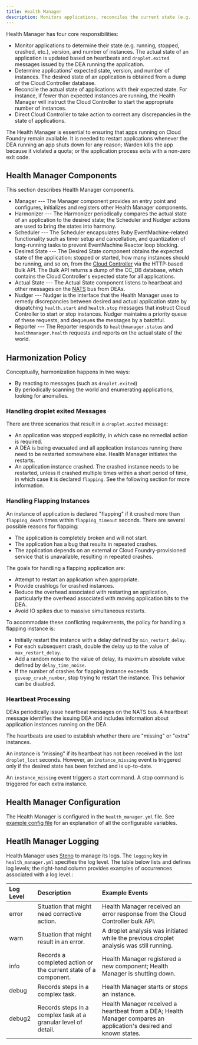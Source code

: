 ```yaml
---
title: Health Manager
description: Monitors applications, reconciles the current state (e.g. running, stopped, crashed) and expected state, and directs Cloud Controller to take action if they disagree.
---
```


Health Manager has four core responsibilities:

* Monitor applications to determine their state (e.g. running, stopped, crashed, etc.), version, and number of instances. The actual state of an application is updated  based on heartbeats and `droplet.exited` messages issued by the DEA running the application.
* Determine applications' expected state, version, and number of instances. The desired state of an application is obtained from a dump of the Cloud Controller database.
* Reconcile the actual state of applications with their expected state. For instance, if fewer than expected instances are running, the Health Manager will instruct the Cloud Controller to start the appropriate number of instances.
* Direct Cloud Controller to take action to correct any discrepancies in the state of applications.

The Health Manager is essential to ensuring that apps running on Cloud Foundry remain available. It is needed to restart applications whenever the DEA running an app shuts down for any reason; Warden kills the app because it violated a quota; or the application process exits with a non-zero exit code.

## <a id='components'></a>Health Manager Components ##

This section describes Health Manager components.

* Manager --- The Manager component provides an entry point and configures, initializes and registers other Health Manager components.
* Harmonizer --- The Harmonizer periodically compares the actual state of an application to the desired state; the Scheduler and Nudger actions are used to bring the states into harmony.
* Scheduler --- The Scheduler encapsulates Ruby EventMachine-related functionality such as timer setup and cancellation, and quantization of long-running tasks to prevent EventMachine Reactor loop blocking.
* Desired State --- The Desired State component obtains the expected state of the application: stopped or started, how many instances should be running, and so on, from the [Cloud Controller](./cloud-controller.html) via the HTTP-based Bulk API. The Bulk API returns a dump of the CC_DB database, which contains the Cloud Controller's expected state for all applications.
* Actual State --- The Actual State component listens to heartbeat and other messages on the [NATS](./messaging-nats.html) bus from DEAs.
* Nudger --- Nudger is the interface that the Health Manager uses to remedy discrepancies between desired and actual application state by dispatching `health.start` and `health.stop` messages that instruct Cloud Controller to start or stop instances. Nudger maintains a priority queue of these requests, and dequeues the messages by a batchful.
* Reporter --- The Reporter responds to `healthmanager.status` and `healthmanager.health` requests and reports on the actual state of the world.


## <a id='harmonization'></a>Harmonization Policy ###

Conceptually, harmonization happens in two ways:

- By reacting to messages (such as `droplet.exited`)
- By periodically scanning the world and enumerating applications, looking for anomalies.

### <a id='droplet-exited'></a>Handling droplet exited Messages ###

There are three scenarios that result in a `droplet.exited` message:

- An  application was stopped explicitly, in which case no remedial action is required.
- A DEA is being evacuated and all application instances running there need to be restarted somewhere else. Health Manager initiates the restarts.
- An application instance crashed. The crashed instance needs to be restarted, unless it crashed multiple times within a short period of time, in which case it is declared `flapping`. See the following section for more information.

### <a id='flapping-instances'></a>Handling Flapping Instances ###

An instance of application is declared "flapping" if it crashed more than `flapping_death` times within `flapping_timeout` seconds. There are several possible reasons for flapping:

- The application is completely broken and will not start.
- The application has a bug that results in repeated crashes.
- The application depends on an external or Cloud Foundry-provisioned service that is unavailable, resulting in repeated crashes.

The goals for handling a flapping application are:

- Attempt to restart an application when appropriate.
- Provide crashlogs for crashed instances.
- Reduce the overhead associated with restarting an application, particularly the overhead associated with moving application bits to the DEA.
- Avoid IO spikes due to massive simultaneous restarts.

To accommodate these conflicting requirements, the policy for handling a flapping instance is:

- Initially restart the instance with a delay defined by `min_restart_delay`.
- For each subsequent crash, double the delay up to the value of `max_restart_delay`.
- Add a random noise to the value of delay, its maximum absolute value defined by `delay_time_noise`.
- If the number of crashes for flapping instance exceeds `giveup_crash_number`, stop trying to restart the instance. This behavior can be disabled.

### <a id='heartbeat-processing'></a>Heartbeat Processing ###

DEAs periodically issue heartbeat messages on the NATS bus. A heartbeat message identifies the issuing DEA and includes information about application instances running on the DEA.

The heartbeats are used to establish whether there are "missing" or "extra" instances.

An instance is "missing" if its heartbeat has not been received in the last `droplet_lost` seconds. However, an `instance_missing` event is triggered only if the desired state has been fetched and is up-to-date.

An `instance_missing` event triggers a start command. A stop command is triggered for each extra instance.


## <a id='configuration'></a>Health Manager Configuration ##

The Health Manager is configured in the `health_manager.yml` file. See [example config file](https://github.com/cloudfoundry/health_manager/blob/master/config/health_manager.yml) for an explanation of all the configurable variables.

## <a id='logging'></a>Heatlh Manager Logging ##

Health Manager uses [Steno](http://github.com/cloudfoundry/steno) to manage its logs. The `logging` key in `health_manager.yml` specifies the log level. The table below lists and defines log levels; the right-hand column provides examples of occurrences associated with a log level.:

| Log Level| Description  | Example Events |
| :-------- | :---------- |:---------- |
|error |Situation that might need corrective action.  |Health Manager received an error response from the Cloud Controller bulk API. |
|warn |Situation that might result in an error.| A droplet analysis was initiated while the previous droplet analysis was still running.|
|info |Records a completed action or the current state of a component. |Health Manager registered a new component; Health Manager is shutting down. |
|debug |Records steps in a complex task. |Health Manager starts or stops an instance.  |
|debug2 |Records steps in a complex task at a granular level of detail. |Health Manager received a heartbeat from a DEA; Health Manager compares an application's desired and known states. |

